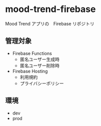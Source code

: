 # mood-trend-firebase
Mood Trend アプリの　Firebase リポジトリ

## 管理対象
- Firebase Functions
  - 匿名ユーザー生成時
  - 匿名ユーザー削除時
- Firebase Hosting
  - 利用規約
  - プライバシーポリシー

## 環境
- dev
- prod

